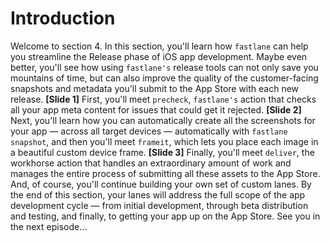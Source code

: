 # Introduction
Welcome to section 4.
In this section, you'll learn how `fastlane` can help you streamline the Release phase of iOS app development. Maybe even better, you'll see how using `fastlane's` release tools can not only save you mountains of time, but can also improve the quality of the customer-facing snapshots and metadata you'll submit to the App Store with each new release.
**[Slide 1]** 
First, you'll meet `precheck`, `fastlane's` action that checks all your app meta content for issues that could get it rejected.
**[Slide 2]** 
Next, you'll learn how you can automatically create all the screenshots for your app — across all target devices — automatically with `fastlane` `snapshot`, and then you'll meet `frameit`, which lets you place each image in a beautiful custom device frame.
**[Slide 3]** 
Finally, you'll meet `deliver`, the workhorse action that handles an extraordinary amount of work and manages the entire process of submitting all these assets to the App Store.
And, of course, you'll continue building your own set of custom lanes. By the end of this section, your lanes will address the full scope of the app development cycle — from initial development, through beta distribution and testing, and finally, to getting your app up on the App Store.
See you in the next episode…